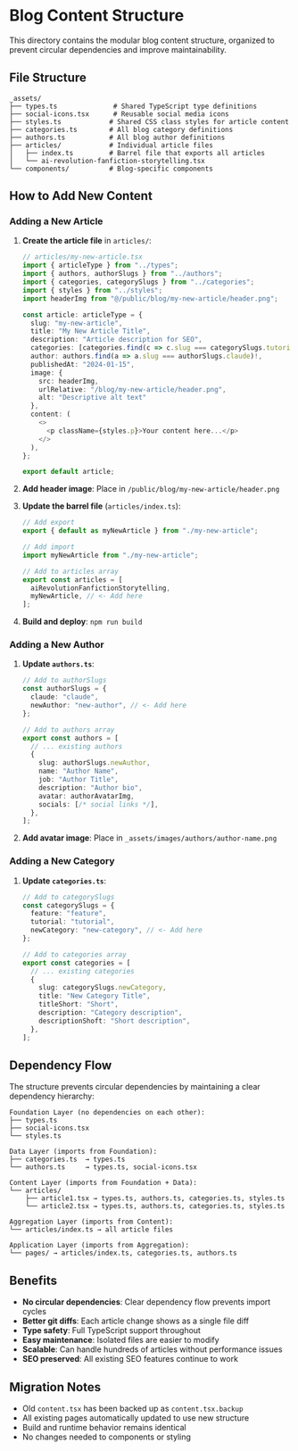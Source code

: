 # Blog Content Structure

This directory contains the modular blog content structure, organized to prevent circular dependencies and improve maintainability.

## File Structure

```
_assets/
├── types.ts              # Shared TypeScript type definitions
├── social-icons.tsx      # Reusable social media icons
├── styles.ts            # Shared CSS class styles for article content
├── categories.ts        # All blog category definitions
├── authors.ts           # All blog author definitions
├── articles/            # Individual article files
│   ├── index.ts         # Barrel file that exports all articles
│   └── ai-revolution-fanfiction-storytelling.tsx
└── components/          # Blog-specific components
```

## How to Add New Content

### Adding a New Article

1. **Create the article file** in `articles/`:
   ```typescript
   // articles/my-new-article.tsx
   import { articleType } from "../types";
   import { authors, authorSlugs } from "../authors";
   import { categories, categorySlugs } from "../categories";
   import { styles } from "../styles";
   import headerImg from "@/public/blog/my-new-article/header.png";

   const article: articleType = {
     slug: "my-new-article",
     title: "My New Article Title",
     description: "Article description for SEO",
     categories: [categories.find(c => c.slug === categorySlugs.tutorial)!],
     author: authors.find(a => a.slug === authorSlugs.claude)!,
     publishedAt: "2024-01-15",
     image: {
       src: headerImg,
       urlRelative: "/blog/my-new-article/header.png",
       alt: "Descriptive alt text"
     },
     content: (
       <>
         <p className={styles.p}>Your content here...</p>
       </>
     ),
   };

   export default article;
   ```

2. **Add header image**: Place in `/public/blog/my-new-article/header.png`

3. **Update the barrel file** (`articles/index.ts`):
   ```typescript
   // Add export
   export { default as myNewArticle } from "./my-new-article";

   // Add import
   import myNewArticle from "./my-new-article";

   // Add to articles array
   export const articles = [
     aiRevolutionFanfictionStorytelling,
     myNewArticle, // <- Add here
   ];
   ```

4. **Build and deploy**: `npm run build`

### Adding a New Author

1. **Update `authors.ts`**:
   ```typescript
   // Add to authorSlugs
   const authorSlugs = {
     claude: "claude",
     newAuthor: "new-author", // <- Add here
   };

   // Add to authors array
   export const authors = [
     // ... existing authors
     {
       slug: authorSlugs.newAuthor,
       name: "Author Name",
       job: "Author Title",
       description: "Author bio",
       avatar: authorAvatarImg,
       socials: [/* social links */],
     },
   ];
   ```

2. **Add avatar image**: Place in `_assets/images/authors/author-name.png`

### Adding a New Category

1. **Update `categories.ts`**:
   ```typescript
   // Add to categorySlugs
   const categorySlugs = {
     feature: "feature",
     tutorial: "tutorial",
     newCategory: "new-category", // <- Add here
   };

   // Add to categories array
   export const categories = [
     // ... existing categories
     {
       slug: categorySlugs.newCategory,
       title: "New Category Title",
       titleShort: "Short",
       description: "Category description",
       descriptionShoft: "Short description",
     },
   ];
   ```

## Dependency Flow

The structure prevents circular dependencies by maintaining a clear dependency hierarchy:

```
Foundation Layer (no dependencies on each other):
├── types.ts
├── social-icons.tsx
└── styles.ts

Data Layer (imports from Foundation):
├── categories.ts  → types.ts
└── authors.ts     → types.ts, social-icons.tsx

Content Layer (imports from Foundation + Data):
└── articles/
    ├── article1.tsx → types.ts, authors.ts, categories.ts, styles.ts
    └── article2.tsx → types.ts, authors.ts, categories.ts, styles.ts

Aggregation Layer (imports from Content):
└── articles/index.ts → all article files

Application Layer (imports from Aggregation):
└── pages/ → articles/index.ts, categories.ts, authors.ts
```

## Benefits

- **No circular dependencies**: Clear dependency flow prevents import cycles
- **Better git diffs**: Each article change shows as a single file diff
- **Type safety**: Full TypeScript support throughout
- **Easy maintenance**: Isolated files are easier to modify
- **Scalable**: Can handle hundreds of articles without performance issues
- **SEO preserved**: All existing SEO features continue to work

## Migration Notes

- Old `content.tsx` has been backed up as `content.tsx.backup`
- All existing pages automatically updated to use new structure
- Build and runtime behavior remains identical
- No changes needed to components or styling 